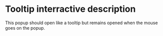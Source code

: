 # Tooltip interractive description

This popup should open like a tooltip but remains opened when the mouse goes on the popup.
